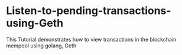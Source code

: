 # Listen-to-pending-transactions-using-Geth
This Tutorial demonstrates how to view transactions in the blockchain mempool using golang, Geth
